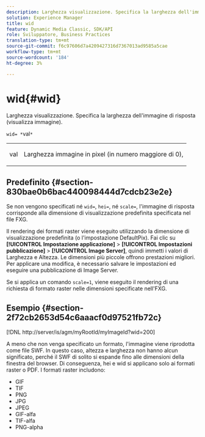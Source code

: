 ```yaml
---
description: Larghezza visualizzazione. Specifica la larghezza dell'immagine di risposta (visualizza immagine).
solution: Experience Manager
title: wid
feature: Dynamic Media Classic, SDK/API
role: Sviluppatore, Business Practices
translation-type: tm+mt
source-git-commit: f6c97606d7a4209427316d7367013ad9585a5cae
workflow-type: tm+mt
source-wordcount: '184'
ht-degree: 3%

---
```



# wid{#wid}

Larghezza visualizzazione. Specifica la larghezza dell&#39;immagine di risposta (visualizza immagine).

`wid= *`val`*`

<table id="simpletable_8229FEFB366F4A799C206FD3E3C601BA"> 
 <tr class="strow"> 
  <td class="stentry"> <p><span class="codeph"> <span class="varname"> val</span></span> </p> </td> 
  <td class="stentry"> <p>Larghezza immagine in pixel (in numero maggiore di 0), </p></td> 
 </tr> 
</table>

## Predefinito {#section-830bae0b6bac440098444d7cdcb23e2e}

Se non vengono specificati né `wid=`, `hei=`, né `scale=`, l&#39;immagine di risposta corrisponde alla dimensione di visualizzazione predefinita specificata nel file FXG.

Il rendering dei formati raster viene eseguito utilizzando la dimensione di visualizzazione predefinita (o l&#39;impostazione DefaultPix). Fai clic su **[!UICONTROL Impostazione applicazione]** > **[!UICONTROL Impostazioni pubblicazione]** > **[!UICONTROL Image Server]**, quindi immetti i valori di Larghezza e Altezza. Le dimensioni più piccole offrono prestazioni migliori. Per applicare una modifica, è necessario salvare le impostazioni ed eseguire una pubblicazione di Image Server.

Se si applica un comando `scale=1`, viene eseguito il rendering di una richiesta di formato raster nelle dimensioni specificate nell&#39;FXG.

## Esempio {#section-2f72cb2653d54c6aaacf0d97521fb72c}

[!DNL http://server/is/agm/myRootId/myImageId?wid=200]

A meno che non venga specificato un formato, l&#39;immagine viene riprodotta come file SWF. In questo caso, altezza e larghezza non hanno alcun significato, perché il SWF di solito si espande fino alle dimensioni della finestra del browser. Di conseguenza, hei e wid si applicano solo ai formati raster o PDF. I formati raster includono:

* GIF
* TIF
* PNG
* JPG
* JPEG
* GIF-alfa
* TIF-alfa
* PNG-alpha

